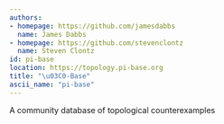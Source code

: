 ```yaml
---
authors:
- homepage: https://github.com/jamesdabbs
  name: James Dabbs
- homepage: https://github.com/stevenclontz
  name: Steven Clontz
id: pi-base
location: https://topology.pi-base.org
title: "\u03C0-Base"
ascii_name: "pi-base"
---
```


A community database of topological counterexamples
